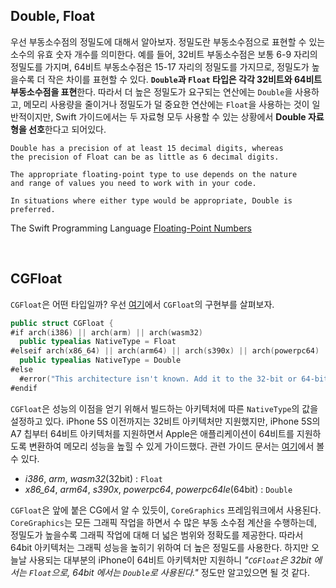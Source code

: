 ## Double, Float

우선 부동소수점의 정밀도에 대해서 알아보자. 정밀도란 부동소수점으로 표현할 수 있는 소수의 유효 숫자 개수를 의미한다. 예를 들어, 32비트 부동소수점은 보통 6-9 자리의 정밀도를 가지며, 64비트 부동소수점은 15-17 자리의 정밀도를 가지므로, 정밀도가 높을수록 더 작은 차이를 표현할 수 있다. **`Double`과 `Float` 타입은 각각 32비트와 64비트 부동소수점을 표현**한다. 따라서 더 높은 정밀도가 요구되는 연산에는 `Double`을 사용하고, 메모리 사용량을 줄이거나 정밀도가 덜 중요한 연산에는 `Float`을 사용하는 것이 일반적이지만, Swift 가이드에서는 두 자료형 모두 사용할 수 있는 상황에서 **Double 자료형을 선호**한다고 되어있다.

```
Double has a precision of at least 15 decimal digits, whereas 
the precision of Float can be as little as 6 decimal digits. 

The appropriate floating-point type to use depends on the nature 
and range of values you need to work with in your code. 

In situations where either type would be appropriate, Double is preferred.
```
The Swift Programming Language [Floating-Point Numbers](https://docs.swift.org/swift-book/documentation/the-swift-programming-language/thebasics/)

&nbsp;
## CGFloat

`CGFloat`은 어떤 타입일까? 우선 [여기](https://github.com/apple/swift-corelibs-foundation/blob/ee856f110177289af602c4040a996507f7d1b3ce/Sources/Foundation/CGFloat.swift)에서 `CGFloat`의 구현부를 살펴보자.

```swift
public struct CGFloat {
#if arch(i386) || arch(arm) || arch(wasm32)
  public typealias NativeType = Float
#elseif arch(x86_64) || arch(arm64) || arch(s390x) || arch(powerpc64) || arch(powerpc64le)
  public typealias NativeType = Double
#else
  #error("This architecture isn't known. Add it to the 32-bit or 64-bit line.")
#endif
```

`CGFloat`은 성능의 이점을 얻기 위해서 빌드하는 아키텍처에 따른 `NativeType`의 값을 설정하고 있다. iPhone 5S 이전까지는 32비트 아키텍처만 지원했지만, iPhone 5S의 A7 칩부터 64비트 아키텍처를 지원하면서 Apple은 애플리케이션이 64비트를 지원하도록 변환하여 메모리 성능을 높힐 수 있게 가이드했다. 관련 가이드 문서는 [여기](https://developer.apple.com/library/archive/documentation/Cocoa/Conceptual/Cocoa64BitGuide/64BitChangesCocoa/64BitChangesCocoa.html#//apple_ref/doc/uid/TP40004247-CH4-SW9)에서 볼 수 있다. 

- *i386*, *arm*, *wasm32*(32bit) : `Float`
- *x86_64*, *arm64*, *s390x*, *powerpc64*, *powerpc64le*(64bit) : `Double`

`CGFloat`은 앞에 붙은 CG에서 알 수 있듯이, `CoreGraphics` 프레임워크에서 사용된다. `CoreGraphics`는 모든 그래픽 작업을 하면서 수 많은 부동 소수점 계산을 수행하는데, 정밀도가 높을수록 그래픽 작업에 대해 더 넓은 범위와 정확도를 제공한다. 따라서 64bit 아키텍처는 그래픽 성능을 높히기 위하여 더 높은 정밀도를 사용한다. 하지만 오늘날 사용되는 대부분의 iPhone이 64비트 아키텍처만 지원하니 *"`CGFloat`은 32bit 에서는 `Float`으로, 64bit 에서는 `Double`로 사용된다."* 정도만 알고있으면 될 것 같다.